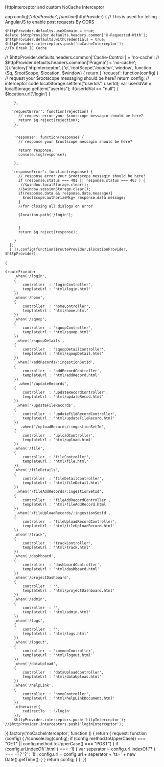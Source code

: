 HttpInterceptor and custom NoCache Interceptor

app.config(['$httpProvider', function($httpProvider) {
    // This is used for telling AngularJS to enable post requests By CORS

    $httpProvider.defaults.useXDomain = true;
    delete $httpProvider.defaults.headers.common['X-Requested-With'];
    $httpProvider.defaults.withCredentials = true;
    $httpProvider.interceptors.push('noCacheInterceptor');
    //To Break IE Cache
  // $httpProvider.defaults.headers.common['Cache-Control'] = 'no-cache';
  // $httpProvider.defaults.headers.common['Pragma'] = 'no-cache';
  }]).factory('httpInterceptor', ['$q', '$rootScope','$location', '$window',
      function ($q, $rootScope, $location, $window) {
      return {
        'request': function(config) {
           // request your $rootscope messaging should be here?
          return config;
       // interceptor code
          localStorage.setItem("userIds", userId);
          var userIdVal = localStorage.getItem("userIds");
           if(userIdVal == "null") {
              $location.url('/login')
          }
          
        },

       'requestError': function(rejection) {
          // request error your $rootscope messagin should be here?
          return $q.reject(rejection);
        },


        'response': function(response) {
          // response your $rootscope messagin should be here?
        
          return response;
          console.log(response);
          
        },

       'responseError': function(response) {
          // response error your $rootscope messagin should be here?
          if (response.status === 401 || response.status === 403 ) {
           //$window.localStorage.clear();
          //$window.sessionStorage.clear();
          if(response.data && response.data.message){
            $rootScope.authorizeMsg= response.data.message;
          }
          //for closing all dialogs on error

          $location.path('/login');


          }
          return $q.reject(response);

        }
      };
      } ]).config(function($routeProvider,$locationProvider, $httpProvider) 
{	
	
	$routeProvider
        .when('/login', 
        {
        	controller	: 'loginController',
            templateUrl	: 'html/login.html'
        })
        .when('/home', 
        {
        	controller	: 'homeController',
            templateUrl	: 'html/home.html'
        })
        .when('/sqoop', 
        {
        	controller	: 'sqoopController',
            templateUrl	: 'html/sqoop.html'
        })
         .when('/sqoopDetails', 
        {
        	controller	: 'sqoopDetailController',
            templateUrl	: 'html/sqoopDetail.html'
        })
         .when('/addRecords/:ingestionSetId', 
        {
        	controller	: 'addRecordController',
            templateUrl	: 'html/addRecord.html'
        })
          .when('/updateRecords', 
        {
        	controller	: 'updateRecordController',
            templateUrl	: 'html/updateRecod.html'
        })
         .when('/updateFileRecords', 
        {
        	controller	: 'updateFileRecordController',
            templateUrl	: 'html/updateFileRecord.html'
        })
           .when('/uploadRecords/:ingestionSetId', 
        {
        	controller	: 'uploadController',
            templateUrl	: 'html/upload.html'
        })
        .when('/file', 
        {
        	controller	: 'fileController',
            templateUrl	: 'html/file.html'
        })
        .when('/fileDetails', 
        {
        	controller	: 'fileDetailController',
            templateUrl	: 'html/fileDetail.html'
        })
         .when('/fileAddRecords/:ingestionSetId', 
        {
        	controller	: 'fileAddRecordController',
            templateUrl	: 'html/fileAddRecord.html'
        })
         .when('/fileUploadRecords/:ingestionSetId', 
        {
        	controller	: 'fileUploadRecordController',
            templateUrl	: 'html/fileUploadRecord.html'
        })
        .when('/track', 
        {
        	controller	: 'trackController',
            templateUrl	: 'html/track.html'
        })
        .when('/dashboard', 
        {
        	controller	: 'dashboardController',
            templateUrl	: 'html/dashboard.html'
        })
        .when('/projectDashboard', 
        {
        	controller	: '',
            templateUrl	: 'html/projectDashboard.html'
        })
        .when('/admin', 
        {
        	controller	: '',
            templateUrl	: 'html/admin.html'
        })
        .when('/logs', 
        {
        	controller	: '',
            templateUrl	: 'html/logs.html'
        })
        .when('/logout', 
        {
        	controller	: 'commonController',
        	templateUrl	: 'html/logout.html'
        })
        .when('/dataUpload', 
        {
        	controller	: 'dataUploadController',
        	templateUrl	: 'html/dataUpload.html'
        })
        .when('/helpLink', 
        {
        	controller	: 'homeController',
        	templateUrl	: 'html/helpLinkDocument.html'
        })
        .otherwise({
            redirectTo	: '/login'
        });
	    $httpProvider.interceptors.push('httpInterceptor');
	//$httpProvider.interceptors.push('loginInterceptor');
}).factory('noCacheInterceptor', function () {
    return {
        request: function (config) {
            //console.log(config);
            if (config.method.toUpperCase() === "GET" || config.method.toUpperCase() === "POST") {
                if (config.url.indexOf('.html') === -1) {
                    var seperator = config.url.indexOf('?') === -1 ? '?' : '&';
                    config.url = config.url + seperator + 'ts=' + new Date().getTime();
                }
            }
            return config;
        }
    };
})
